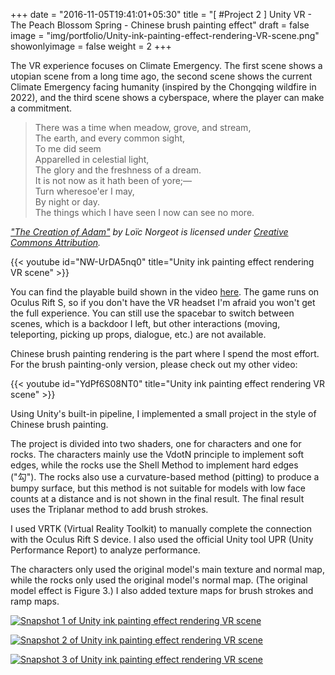 +++
date = "2016-11-05T19:41:01+05:30"
title = "[ #Project 2 ] Unity VR - The Peach Blossom Spring - Chinese brush painting effect"
draft = false
image = "img/portfolio/Unity-ink-painting-effect-rendering-VR-scene.png"
showonlyimage = false
weight = 2
+++

The VR experience focuses on Climate Emergency. The first scene shows a utopian scene from a long time ago, the second scene shows the current Climate Emergency facing humanity (inspired by the Chongqing wildfire in 2022), and the third scene shows a cyberspace, where the player can make a commitment.

> There was a time when meadow, grove, and stream,
\
> The earth, and every common sight,
\
> To me did seem
\
> Apparelled in celestial light,
\
> The glory and the freshness of a dream.
\
> It is not now as it hath been of yore;—
\
> Turn wheresoe'er I may,
\
> By night or day.
\
> The things which I have seen I now can see no more.

*["The Creation of Adam"](https://skfb.ly/6RnWL) by Loïc Norgeot is licensed under [Creative Commons Attribution](http://creativecommons.org/licenses/by/4.0/).*

{{< youtube id="NW-UrDA5nq0" title="Unity ink painting effect rendering VR scene" >}}
<br>

You can find the playable build shown in the video [here](https://drive.google.com/drive/folders/1O-hnS8qAkfEFtwk0FRUm3RVPHHwUvIW8?usp=sharing). The game runs on Oculus Rift S, so if you don't have the VR headset I'm afraid you won't get the full experience. You can still use the spacebar to switch between scenes, which is a backdoor I left, but other interactions (moving, teleporting, picking up props, dialogue, etc.) are not available.

Chinese brush painting rendering is the part where I spend the most effort. For the brush painting-only version, please check out my other video:

{{< youtube id="YdPf6S08NT0" title="Unity ink painting effect rendering VR scene" >}}
<br>

Using Unity's built-in pipeline, I implemented a small project in the style of Chinese brush painting.

The project is divided into two shaders, one for characters and one for rocks. The characters mainly use the VdotN principle to implement soft edges, while the rocks use the Shell Method to implement hard edges ("勾"). The rocks also use a curvature-based method (pitting) to produce a bumpy surface, but this method is not suitable for models with low face counts at a distance and is not shown in the final result. The final result uses the Triplanar method to add brush strokes.

I used VRTK (Virtual Reality Toolkit) to manually complete the connection with the Oculus Rift S device. I also used the official Unity tool UPR (Unity Performance Report) to analyze performance.

The characters only used the original model's main texture and normal map, while the rocks only used the original model's normal map. (The original model effect is Figure 3.) I also added texture maps for brush strokes and ramp maps.

[![Snapshot 1 of Unity ink painting effect rendering VR scene][1]][1]

[![Snapshot 2 of Unity ink painting effect rendering VR scene][2]][2]

[![Snapshot 3 of Unity ink painting effect rendering VR scene][3]][3]

[1]: /img/portfolio/Unity-ink-painting-effect-rendering-VR-scene-1.png
[2]: /img/portfolio/Unity-ink-painting-effect-rendering-VR-scene-2.png
[3]: /img/portfolio/Unity-ink-painting-effect-rendering-VR-scene-3.png
